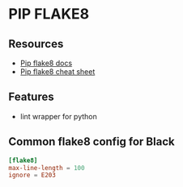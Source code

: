 # PIP FLAKE8

## Resources

- [Pip flake8 docs](https://flake8.pycqa.org/en/latest/)
- [Pip flake8 cheat sheet](https://michaelcurrin.github.io/dev-cheatsheets/cheatsheets/python/linting/flake8.html)

## Features

- lint wrapper for python

## Common flake8 config for Black

```toml
[flake8]
max-line-length = 100
ignore = E203
```
